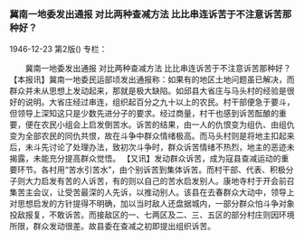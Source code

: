 ### 冀南一地委发出通报  对比两种查减方法  比比串连诉苦于不注意诉苦那种好？

1946-12-23
第2版()
专栏：

　　冀南一地委发出通报
    对比两种查减方法
    比比串连诉苦于不注意诉苦那种好？
    【本报讯】冀南一地委民运部顷发出通报称：如果有的地区土地问题虽已解决，而群众并未从思想上发动起来，那就是极大缺陷。如邱县大省庄与马头村的经验是很好的说明。大省庄经过串连，组织起百分之九十以上的农民。村干部便急于要斗，但领导上深知这只是少数先进分子的要求。经过商量，村干也感到诉苦酝酿的重要，便在农民小组会上启发倒苦水。诉苦的结果，由一人的仇恨变为组仇、由组仇变为全部农民的同仇共恨，故在斗争中群众情绪极高。而马头村则是将地主扣起来后，未斗先讨论了处理办法，致初次斗争时，群众诉苦情绪不热烈，地主的恶迹未揭露，未能充分提高群众觉悟。
    【又讯】发动群众诉苦，成为寇县查减运动的重要环节。各村用“苦水引苦水”，由个别诉苦到集体诉苦。而村干部、代表、积极分子则大力启发有苦的人诉苦，有的则以自己的苦水启发别人。康地寺村于开会前召集苦主会议，让受苦最深的人先诉，以推动别人。该县在去春群众大动中，领导上对思想启发的方针提得不明确，加以当时敌人还盘据城内，一部分群众怕斗争对象投敌报复，不敢诉苦。而接敌区的一、七两区及二、三、五区的部分村庄则因环境所限，群众发动很差。故县委在查减之初即提出组织诉苦。
